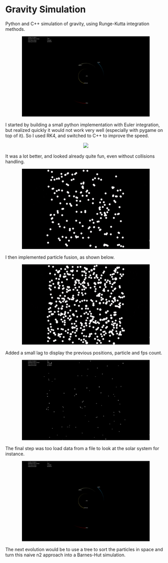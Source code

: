 # Gravity Simulation

Python and C++ simulation of gravity, using Runge-Kutta integration methods.

<p align="center">
  <img src="Images/final.gif", width=400>
</p>

I started by building a small python implementation with Euler integration, but realized quickly it would not work very well (especially with pygame on top of it). So I used RK4, and switched to C++ to improve the speed.

<p align="center">
  <img src="Images/pygame_21_particles.png">
</p>

It was a lot better, and looked already quite fun, even without collisions handling.
<p align="center">
  <img src="Images/glut_100_particles_no_collisions.gif", width=400>
</p>

I then implemented particle fusion, as shown below.
<p align="center">
  <img src="Images/glut_500_particles_merging.gif", width=400>
</p>

Added a small lag to display the previous positions, particle and fps count.
<p align="center">
  <img src="Images/glut_200_particles_with.gif", width=400>
</p>

The final step was too load data from a file to look at the solar system for instance.

<p align="center">
  <img src="Images/final.gif", width=400>
</p>

The next evolution would be to use a tree to sort the particles in space and turn this naive n2 approach into a Barnes-Hut simulation.
